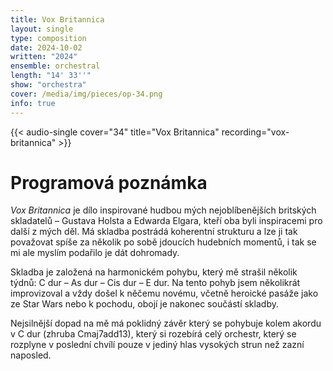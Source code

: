 ```yaml
---
title: Vox Britannica
layout: single
type: composition
date: 2024-10-02
written: "2024"
ensemble: orchestral
length: "14' 33''"
show: "orchestra"
cover: /media/img/pieces/op-34.png
info: true
---
```


{{< audio-single cover="34" title="Vox Britannica" recording="vox-britannica" >}}

# Programová poznámka

*Vox Britannica* je dílo inspirované hudbou mých nejoblíbenějších britských skladatelů – Gustava Holsta a Edwarda Elgara, kteří oba byli inspiracemi pro další z mých děl. Má skladba postrádá koherentní strukturu a lze ji tak považovat spíše za několik po sobě jdoucích hudebních momentů, i tak se mi ale myslím podařilo je dát dohromady.

Skladba je založená na harmonickém pohybu, který mě strašil několik týdnů: C dur – As dur – Cis dur – E dur. Na tento pohyb jsem několikrát improvizoval a vždy došel k něčemu novému, včetně heroické pasáže jako ze Star Wars nebo k pochodu, obojí je nakonec součástí skladby.

Nejsilnější dopad na mě má poklidný závěr který se pohybuje kolem akordu v C dur (zhruba Cmaj7add13), který si rozebírá celý orchestr, který se rozplyne v poslední chvílí pouze v jediný hlas vysokých strun než zazní naposled.